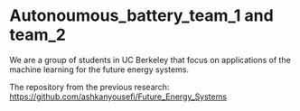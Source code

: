 # Autonoumous_battery_team_1 and team_2

We are a group of students in UC Berkeley that focus on applications of the machine learning for the future energy systems.

The repository from the previous research:
https://github.com/ashkanyousefi/Future_Energy_Systems

